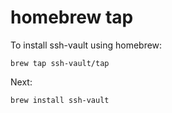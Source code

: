 # homebrew tap

To install ssh-vault using homebrew:

    brew tap ssh-vault/tap

Next:

    brew install ssh-vault
